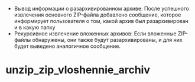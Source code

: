 + Вывод информации о разархивированном архиве: После успешного извлечения основного ZIP-файла добавлено сообщение, которое информирует пользователя о том, какой архив был разархивирован и в какую папку     
+ Рекурсивное извлечение вложенных архивов: Если вложенные ZIP-файлы обнаружены, они также будут разархивированы, и для них будет выведено аналогичное сообщение.    
# unzip_zip_vloshennie_archiv
